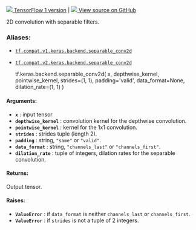[ ![](https://tensorflow.google.cn/images/tf_logo_32px.png) TensorFlow 1
version](/versions/r1.15/api_docs/python/tf/keras/backend/separable_conv2d) |
[ ![](https://tensorflow.google.cn/images/GitHub-Mark-32px.png) View source on
GitHub
](https://github.com/tensorflow/tensorflow/blob/r2.0/tensorflow/python/keras/backend.py#L5008-L5062)  
  
  
2D convolution with separable filters.

### Aliases:

  * [`tf.compat.v1.keras.backend.separable_conv2d`](/api_docs/python/tf/keras/backend/separable_conv2d)
  * [`tf.compat.v2.keras.backend.separable_conv2d`](/api_docs/python/tf/keras/backend/separable_conv2d)

    
    
    tf.keras.backend.separable_conv2d(
        x,
        depthwise_kernel,
        pointwise_kernel,
        strides=(1, 1),
        padding='valid',
        data_format=None,
        dilation_rate=(1, 1)
    )
    

#### Arguments:

  * **`x`** : input tensor
  * **`depthwise_kernel`** : convolution kernel for the depthwise convolution.
  * **`pointwise_kernel`** : kernel for the 1x1 convolution.
  * **`strides`** : strides tuple (length 2).
  * **`padding`** : string, `"same"` or `"valid"`.
  * **`data_format`** : string, `"channels_last"` or `"channels_first"`.
  * **`dilation_rate`** : tuple of integers, dilation rates for the separable convolution.

#### Returns:

Output tensor.

#### Raises:

  * **`ValueError`** : if `data_format` is neither `channels_last` or `channels_first`.
  * **`ValueError`** : if `strides` is not a tuple of 2 integers.

